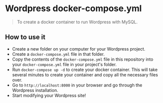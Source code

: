 # Wordpress docker-compose.yml

> To create a docker container to run Wordpress with MySQL.

## How to use it

- Create a new folder on your computer for your Wordpress project.
- Create a `docker-compose.yml` file in that folder.
- Copy the contents of the `docker-compose.yml` file in this repository into your `docker-compose.yml` file in your project's folder.
- Run `docker-compose up -d` to create your docker container. This will take several minutes to create your container and copy all the necessary files over.
- Go to `http://localhost:8000` in your browser and go through the Wordpress installation.
- Start modifying your Wordpress site!
